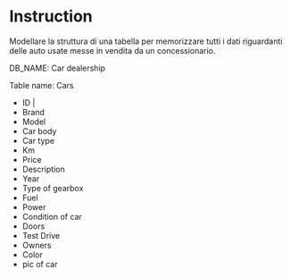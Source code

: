 # Instruction

Modellare la struttura di una tabella per memorizzare tutti i dati riguardanti delle auto usate messe in vendita da un concessionario.

DB_NAME: Car dealership

Table name: Cars


- ID  | 
- Brand
- Model
- Car body
- Car type
- Km
- Price
- Description
- Year
- Type of gearbox
- Fuel
- Power
- Condition of car
- Doors
- Test Drive
- Owners
- Color
- pic of car